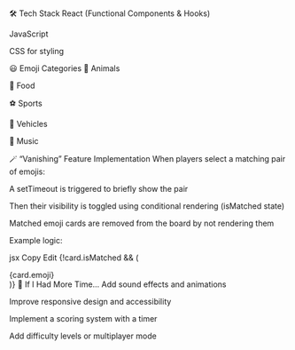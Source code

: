 🛠 Tech Stack
React (Functional Components & Hooks)

JavaScript

CSS for styling

😃 Emoji Categories
🐶 Animals

🍎 Food

⚽ Sports

🚗 Vehicles

🎵 Music

🪄 “Vanishing” Feature Implementation
When players select a matching pair of emojis:

A setTimeout is triggered to briefly show the pair

Then their visibility is toggled using conditional rendering (isMatched state)

Matched emoji cards are removed from the board by not rendering them

Example logic:

jsx
Copy
Edit
{!card.isMatched && (
  <div className="emoji-card">{card.emoji}</div>
)}
🧠 If I Had More Time...
Add sound effects and animations

Improve responsive design and accessibility

Implement a scoring system with a timer

Add difficulty levels or multiplayer mode

